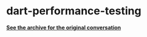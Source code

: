 # dart-performance-testing
[**See the archive for the original conversation**](https://github.com/thomasio101/dart-performance-testing/tree/master/archive)

